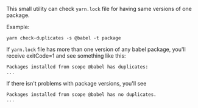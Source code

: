 This small utility can check `yarn.lock` file for having same versions of one package.

Example:

`yarn check-duplicates -s @babel -t package`

If `yarn.lock` file has more than one version of any babel package, you'll receive exitCode=1 and see something like this:

```
Packages installed from scope @babel has duplicates:
...
```

If there isn't problems with package versions, you'll see

```
Packages installed from scope @babel has no duplicates.
...
```
